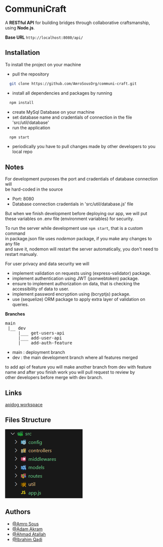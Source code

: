 
# CommuniCraft 

A **RESTful API** for building	bridges	through	collaborative craftsmanship, using **Node.js**. 

**Base URL** `http://localhost:8080/api/`

## Installation

To install the project on your machine

- pull the repository

```bash
  git clone https://github.com/AmroSousOrg/communi-craft.git
```

- install all dependencies and packages by running  

```bash
  npm install 
```

- create MySql Database on your machine
- set database name and cradentials of connection in the file   'src/util/database'
- run the application

```bash
  npm start
```

- periodically you have to pull changes made by other developers to you local repo

## Notes

For development purposes the port and cradentials of database connection will    
be hard-coded in the source
- Port: 8080 
- Database connection cradentials in 'src/util/database.js' file

But when we finish development before deploying our app, we will put these
variables on .env file (environment variables) for security.  

To run the server while development use `npm start`, that is a custom command  
in package.json file uses *nodemon* package, if you make any changes to any file  
and save it, nodemon will restart the server automatically, you don't need to   
restart manualy.

For user privacy and data security we will

- implement validation on requests using (express-validator) package.
- implement authentication using JWT (jsonwebtoken) package.
- ensure to implement authorization on data, that is checking the accessibility of data to user. 
- implement password encryption using (bcryptjs) package.
- use (sequelize) ORM package to apply extra layer of validation on queries. 

**Branches**  
<pre>
main
 |__ dev   
     |___ get-users-api  
     |___ add-user-api 
     |___ add-auth-feature
</pre>

* main : deployment branch 
* dev : the main development branch where all features merged 

to add api of feature you will make another branch from dev with feature  
name and after you finish work you will pull request to review by  
other developers before merge with dev branch.

## Links

[apidog workspace](https://app.apidog.com/project/467103)
## Files Structure

![File Structure](./screenshots/file_structure.png?raw=true "File Structure")

## Authors

- [@Amro Sous](https://github.com/AmroSous)
- [@Adam Akram](https://github.com/Adamakram02)
- [@Ahmad Atallah](https://github.com/Ahmadatalla)
- [@Ibrahim Qadi](https://github.com/IbraheemQadi)

